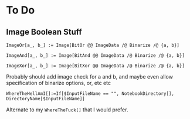 # To Do

## Image Boolean Stuff

```wolframlanguage
ImageOr[a_, b_] := Image[BitOr @@ ImageData /@ Binarize /@ {a, b}]

ImageAnd[a_, b_] := Image[BitAnd @@ ImageData /@ Binarize /@ {a, b}]

ImageXor[a_, b_] := Image[BitXor @@ ImageData /@ Binarize /@ {a, b}]
```

Probably should add image check for a and b, and maybe even allow specification of binarize options, or, etc etc

```wolframlanguage
WhereTheHellAmI[]:=If[$InputFileName == "", NotebookDirectory[], DirectoryName[$InputFileName]]
```

Alternate to my `WhereTheFuck[]` that I would prefer.
